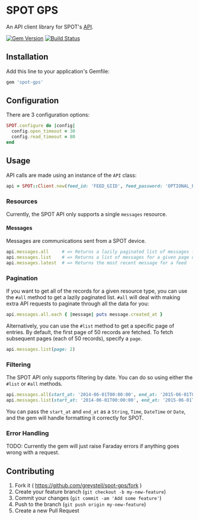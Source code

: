 # SPOT GPS

An API client library for SPOT's [API](http://faq.findmespot.com/index.php?action=showEntry&data=69).

[![Gem Version](https://badge.fury.io/rb/spot-gps.svg)](http://badge.fury.io/rb/spot-gps)
[![Build Status](https://travis-ci.org/greysteil/spot-gps.svg?branch=master)](https://travis-ci.org/greysteil/spot-gps)

## Installation

Add this line to your application's Gemfile:

```ruby
gem 'spot-gps'
```

## Configuration

There are 3 configuration options:

```ruby
SPOT.configure do |config|
  config.open_timeout = 30
  config.read_timeout = 80
end
```

## Usage

API calls are made using an instance of the `API` class:

```ruby
api = SPOT::Client.new(feed_id: 'FEED_GIID', feed_password: 'OPTIONAL_PASSWORD')
```

### Resources

Currently, the SPOT API only supports a single `messages` resource.

#### Messages

Messages are communications sent from a SPOT device.

```ruby
api.messages.all     # => Returns a lazily paginated list of messages for a feed
api.messages.list    # => Returns a list of messages for a given page of a feed
api.messages.latest  # => Returns the most recent message for a feed
```

### Pagination

If you want to get all of the records for a given resource type, you can use the
`#all` method to get a lazily paginated list. `#all` will deal with making extra
API requests to paginate through all the data for you:

```ruby
api.messages.all.each { |message| puts message.created_at }
```

Alternatively, you can use the `#list` method to get a specific page of entries.
By default, the first page of 50 records are fetched. To fetch subsequent pages
(each of 50 records), specify a `page`.

```ruby
api.messages.list(page: 2)
```

### Filtering

The SPOT API only supports filtering by date. You can do so using either the
`#list` or `#all` methods.

```ruby
api.messages.all(start_at: '2014-06-01T00:00:00', end_at: '2015-06-01T00:00:00')
api.messages.list(start_at: '2014-06-01T00:00:00', end_at: '2015-06-01T00:00:00')
```

You can pass the `start_at` and `end_at` as a `String`, `Time`, `DateTime` or
`Date`, and the gem will handle formatting it correctly for SPOT.

### Error Handling

TODO: Currently the gem will just raise Faraday errors if anything goes wrong
with a request.

## Contributing

1. Fork it ( https://github.com/greysteil/spot-gps/fork )
2. Create your feature branch (`git checkout -b my-new-feature`)
3. Commit your changes (`git commit -am 'Add some feature'`)
4. Push to the branch (`git push origin my-new-feature`)
5. Create a new Pull Request
